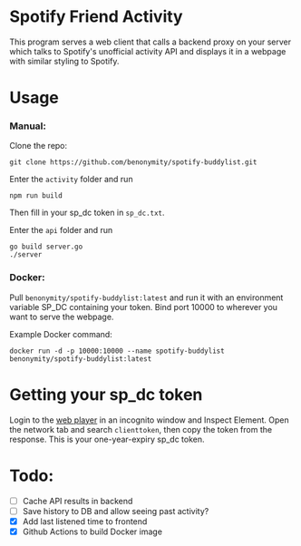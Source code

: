 # Spotify Friend Activity

This program serves a web client that calls a backend proxy on your server which talks to Spotify's unofficial activity API and displays it in a webpage with similar styling to Spotify.

# Usage

### Manual:

Clone the repo:

```
git clone https://github.com/benonymity/spotify-buddylist.git
```

Enter the `activity` folder and run

```
npm run build
```

Then fill in your sp_dc token in `sp_dc.txt`.

Enter the `api` folder and run

```
go build server.go
./server
```

### Docker:

Pull `benonymity/spotify-buddylist:latest` and run it with an environment variable SP_DC containing your token. Bind port 10000 to wherever you want to serve the webpage.

Example Docker command:

```
docker run -d -p 10000:10000 --name spotify-buddylist benonymity/spotify-buddylist:latest
```

# Getting your sp_dc token

Login to the [web player](https://open.spotify.com/) in an incognito window and Inspect Element. Open the network tab and search `clienttoken`, then copy the token from the response. This is your one-year-expiry sp_dc token.

# Todo:

- [ ] Cache API results in backend
- [ ] Save history to DB and allow seeing past activity?
- [x] Add last listened time to frontend
- [x] Github Actions to build Docker image
